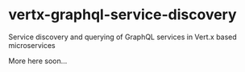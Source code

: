 # vertx-graphql-service-discovery
Service discovery and querying of GraphQL services in Vert.x based microservices

More here soon...
